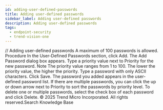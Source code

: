 ```yaml
---
id: adding-user-defined-passwords
title: Adding user-defined passwords
sidebar_label: Adding user-defined passwords
description: Adding user-defined passwords
tags:
  - endpoint-security
  - trend-vision-one
---
```


/*<![CDATA[*/ $('#title').html($('meta[name=map-description]').attr('content')); /*]]>*/ Adding user-defined passwords A maximum of 100 passwords is allowed. Procedure In the User-Defined Passwords section, click Add. The Add Password dialog box appears. Type a priority value next to Priority for the new password. Note The priority value ranges from 1 to 100. The lower the priority value, the higher the priority. Type a password with only ASCII characters. Click Save. The password you added appears in the user-defined password list. If there are multiple passwords, you can click the up or down arrow next to Priority to sort the passwords by priority level. To delete one or multiple passwords, select the check box of each password and click Delete. © 2025 Trend Micro Incorporated. All rights reserved.Search Knowledge Base